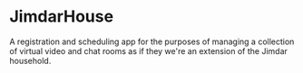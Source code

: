 # JimdarHouse
A registration and scheduling app for the purposes of managing a collection of virtual video and chat rooms as if they we're an extension of the Jimdar household.
